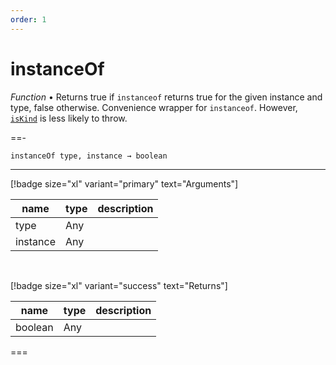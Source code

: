 ```yaml
---
order: 1
---
```

# instanceOf

_Function_ &bull; Returns true if `instanceof` returns true for the given instance and type, false otherwise. Convenience wrapper for `instanceof`. However, [`isKind`](#iskind) is less likely to throw.


==- <pre><code>instanceOf type, instance &rarr; boolean</code></pre>
<hr>

[!badge size="xl" variant="primary" text="Arguments"]

| name | type | description |
|------|------|-------------|
|type|Any||
|instance|Any||

<br>

[!badge size="xl" variant="success" text="Returns"]

| name | type | description |
|------|------|-------------|
|boolean|Any||



===



